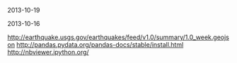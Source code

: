 2013-10-19

2013-10-16

http://earthquake.usgs.gov/earthquakes/feed/v1.0/summary/1.0_week.geojson
http://pandas.pydata.org/pandas-docs/stable/install.html
http://nbviewer.ipython.org/
